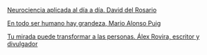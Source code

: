 
[Neurociencia aplicada al día a día. David del Rosario](https://www.youtube.com/watch?v=nJMwKB5JAuU)

[En todo ser humano hay grandeza, Mario Alonso Puig](https://www.youtube.com/watch?v=f69n5VQLIQw)

[Tu mirada puede transformar a las personas. Álex Rovira, escritor y divulgador](https://www.youtube.com/watch?v=zv2j59sVMUM)
